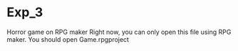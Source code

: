 # Exp_3
Horror game on RPG maker
Right now, you can only open this file using RPG maker. You should open Game.rpgproject
